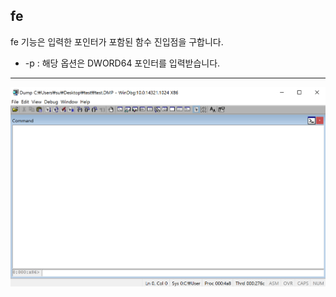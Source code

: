 fe
-------
fe 기능은 입력한 포인터가 포함된 함수 진입점을 구합니다.
* -p : 해당 옵션은 DWORD64 포인터를 입력받습니다.
---
![](../img/fe.gif)
